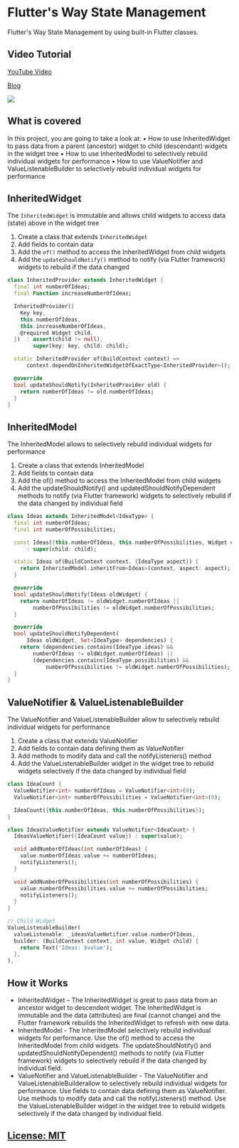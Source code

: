 # Flutter's Way State Management
Flutter's Way State Management by using built-in Flutter classes.

## Video Tutorial
[YouTube Video](https://youtu.be/Dw6xGvzcF14)

[Blog](https://jedipixels.dev/flutters-way-state-management)

![](readmeassets/state-management-active.gif)

## What is covered
In this project, you are going to take a look at:
• How to use InheritedWidget to pass data from a parent (ancestor) widget to child (descendant) widgets in the widget tree
• How to use InheritedModel to selectively rebuild individual widgets for performance
• How to use ValueNotifier and ValueListenableBuilder to selectively rebuild individual widgets for performance

## InheritedWidget
  The `InheritedWidget` is immutable and allows child widgets to access data (state) above in the widget tree
  1. Create a class that extends `InheritedWidget`
  2. Add fields to contain data
  3. Add the `of()` method to access the InheritedWidget from child widgets
  4. Add the `updateShouldNotify()` method to notify (via Flutter framework) widgets to rebuild if the data changed

```dart
class InheritedProvider extends InheritedWidget {
  final int numberOfIdeas;
  final Function increaseNumberOfIdeas;

  InheritedProvider({
    Key key,
    this.numberOfIdeas,
    this.increaseNumberOfIdeas,
    @required Widget child,
  })  : assert(child != null),
        super(key: key, child: child);

  static InheritedProvider of(BuildContext context) =>
      context.dependOnInheritedWidgetOfExactType<InheritedProvider>();

  @override
  bool updateShouldNotify(InheritedProvider old) {
    return numberOfIdeas != old.numberOfIdeas;
  }
}
```

## InheritedModel
  The InheritedModel allows to selectively rebuild individual widgets for performance
  1. Create a class that extends InheritedModel
  2. Add fields to contain data
  3. Add the of() method to access the InheritedModel from child widgets
  4. Add the updateShouldNotify() and updatedShouldNotifyDependent methods to notify (via Flutter framework) widgets to selectively rebuild if the data changed by individual field

```dart
class Ideas extends InheritedModel<IdeaType> {
  final int numberOfIdeas;
  final int numberOfPossibilities;

  const Ideas({this.numberOfIdeas, this.numberOfPossibilities, Widget child})
      : super(child: child);

  static Ideas of(BuildContext context, {IdeaType aspect}) {
    return InheritedModel.inheritFrom<Ideas>(context, aspect: aspect);
  }

  @override
  bool updateShouldNotify(Ideas oldWidget) {
    return numberOfIdeas != oldWidget.numberOfIdeas ||
        numberOfPossibilities != oldWidget.numberOfPossibilities;
  }

  @override
  bool updateShouldNotifyDependent(
      Ideas oldWidget, Set<IdeaType> dependencies) {
    return (dependencies.contains(IdeaType.ideas) &&
        numberOfIdeas != oldWidget.numberOfIdeas) ||
        (dependencies.contains(IdeaType.possibilities) &&
            numberOfPossibilities != oldWidget.numberOfPossibilities);
  }
}
```

## ValueNotifier & ValueListenableBuilder
  The ValueNotifier and ValueListenableBuilder allow to selectively rebuild individual widgets for performance
  1. Create a class that extends ValueNotifier
  2. Add fields to contain data defining them as ValueNotifier
  3. Add methods to modify data and call the notifyListeners() method
  4. Add the ValueListenableBuilder widget in the widget tree to rebuild widgets selectively if the data changed by individual field

```dart
class IdeaCount {
  ValueNotifier<int> numberOfIdeas = ValueNotifier<int>(0);
  ValueNotifier<int> numberOfPossibilities = ValueNotifier<int>(0);

  IdeaCount({this.numberOfIdeas, this.numberOfPossibilities});
}

class IdeasValueNotifier extends ValueNotifier<IdeaCount> {
  IdeasValueNotifier({IdeaCount value}) : super(value);

  void addNumberOfIdeas(int numberOfIdeas) {
    value.numberOfIdeas.value += numberOfIdeas;
    notifyListeners();
  }

  void addNumberOfPossibilities(int numberOfPossibilities) {
    value.numberOfPossibilities.value += numberOfPossibilities;
    notifyListeners();
  }
}

// Child Widget
ValueListenableBuilder(
  valueListenable: _ideasValueNotifier.value.numberOfIdeas,
  builder: (BuildContext context, int value, Widget child) {
    return Text('Ideas: $value');
  },
),
```

## How it Works
- InheritedWidget – The InheritedWidget is great to pass data from an ancestor widget to descendent widget. The InheritedWidget is immutable and the data (attributes) are final (cannot change) and the Flutter framework rebuilds the InheritedWidget to refresh with new data.
- InheritedModel - The InheritedModel selectively rebuild individual widgets for performance. Use the of() method to access the InheritedModel from child widgets. The updateShouldNotify() and updatedShouldNotifyDependent() methods to notify (via Flutter framework) widgets to selectively rebuild if the data changed by individual field.
- ValueNotifier and ValueListenableBuilder - The ValueNotifier and ValueListenableBuilderallow to selectively rebuild individual widgets for performance. Use fields to contain data defining them as ValueNotifier. Use methods to modify data and call the notifyListeners() method. Use the ValueListenableBuilder widget in the widget tree to rebuild widgets selectively if the data changed by individual field.


## [License: MIT](LICENSE.md)
